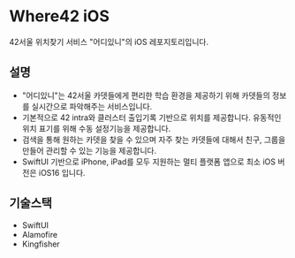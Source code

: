 # Where42 iOS

42서울 위치찾기 서비스 "어디있니"의 iOS 레포지토리입니다.

## 설명

- "어디있니"는 42서울 카뎃들에게 편리한 학습 환경을 제공하기 위해 카뎃들의 정보를 실시간으로 파악해주는 서비스입니다.
- 기본적으로 42 intra와 클러스터 출입기록 기반으로 위치를 제공합니다. 유동적인 위치 표기를 위해 수동 설정기능을 제공합니다.
- 검색을 통해 원하는 카뎃을 찾을 수 있으며 자주 찾는 카뎃들에 대해서 친구, 그룹을 만들어 관리할 수 있는 기능을 제공합니다.
- SwiftUI 기반으로 iPhone, iPad를 모두 지원하는 멀티 플랫폼 앱으로 최소 iOS 버전은 iOS16 입니다.

## 기술스택

- SwiftUI
- Alamofire
- Kingfisher
